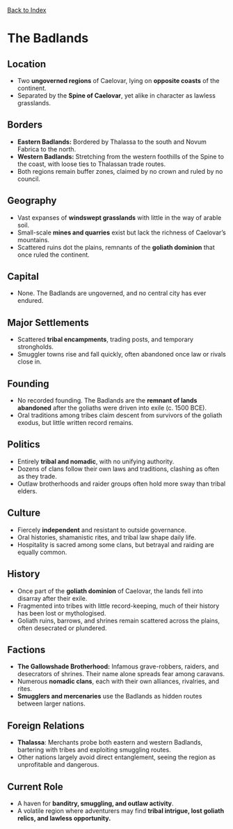 [Back to Index](../../Geography.md) 
# The Badlands


## Location
- Two **ungoverned regions** of Caelovar, lying on **opposite coasts** of the continent.
- Separated by the **Spine of Caelovar**, yet alike in character as lawless grasslands.

## Borders
- **Eastern Badlands:** Bordered by Thalassa to the south and Novum Fabrica to the north.
- **Western Badlands:** Stretching from the western foothills of the Spine to the coast, with loose ties to Thalassan trade routes.
- Both regions remain buffer zones, claimed by no crown and ruled by no council.

## Geography
- Vast expanses of **windswept grasslands** with little in the way of arable soil.
- Small-scale **mines and quarries** exist but lack the richness of Caelovar’s mountains.
- Scattered ruins dot the plains, remnants of the **goliath dominion** that once ruled the continent.

## Capital
- None. The Badlands are ungoverned, and no central city has ever endured.

## Major Settlements
- Scattered **tribal encampments**, trading posts, and temporary strongholds.
- Smuggler towns rise and fall quickly, often abandoned once law or rivals close in.

## Founding
- No recorded founding. The Badlands are the **remnant of lands abandoned** after the goliaths were driven into exile (c. 1500 BCE).
- Oral traditions among tribes claim descent from survivors of the goliath exodus, but little written record remains.

## Politics
- Entirely **tribal and nomadic**, with no unifying authority.
- Dozens of clans follow their own laws and traditions, clashing as often as they trade.
- Outlaw brotherhoods and raider groups often hold more sway than tribal elders.

## Culture
- Fiercely **independent** and resistant to outside governance.
- Oral histories, shamanistic rites, and tribal law shape daily life.
- Hospitality is sacred among some clans, but betrayal and raiding are equally common.

## History
- Once part of the **goliath dominion** of Caelovar, the lands fell into disarray after their exile.
- Fragmented into tribes with little record-keeping, much of their history has been lost or mythologised.
- Goliath ruins, barrows, and shrines remain scattered across the plains, often desecrated or plundered.

## Factions
- **The Gallowshade Brotherhood:** Infamous grave-robbers, raiders, and desecrators of shrines. Their name alone spreads fear among caravans.
- Numerous **nomadic clans**, each with their own alliances, rivalries, and rites.
- **Smugglers and mercenaries** use the Badlands as hidden routes between larger nations.

## Foreign Relations
- **Thalassa**: Merchants probe both eastern and western Badlands, bartering with tribes and exploiting smuggling routes.
- Other nations largely avoid direct entanglement, seeing the region as unprofitable and dangerous.

## Current Role
- A haven for **banditry, smuggling, and outlaw activity**.
- A volatile region where adventurers may find **tribal intrigue, lost goliath relics, and lawless opportunity.**
